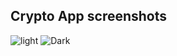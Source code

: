 ## Crypto App screenshots

![light](https://github.com/Decoy101/CryptoApp/assets/82807218/97ab7b86-c999-44bf-bdc5-cbe1717e0f01)
![Dark](https://github.com/Decoy101/CryptoApp/assets/82807218/a566087c-d59b-4f39-95fb-c44b6f772c27) 
